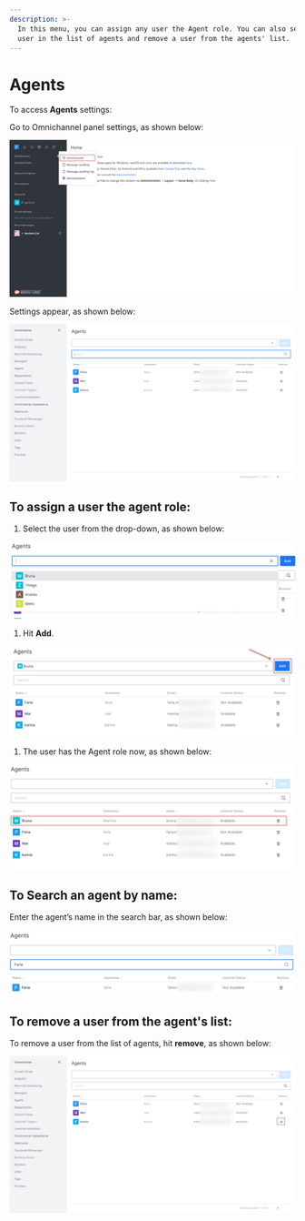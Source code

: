 ```yaml
---
description: >-
  In this menu, you can assign any user the Agent role. You can also search a
  user in the list of agents and remove a user from the agents' list.
---
```


# Agents

To access **Agents** settings:

Go to Omnichannel panel settings, as shown below:

![](../../../.gitbook/assets/0%20%288%29%20%285%29%20%285%29%20%285%29%20%285%29%20%285%29%20%284%29%20%284%29%20%281%29%20%288%29.png)

Settings appear, as shown below:

![](../../../.gitbook/assets/1%20%284%29.png)

## **To assign a user the agent role:**

1. Select the user from the drop-down, as shown below:

![](../../../.gitbook/assets/2%20%284%29.png)

1. Hit **Add**.

![](../../../.gitbook/assets/3%20%284%29.png)

1. The user has the Agent role now, as shown below:

![](../../../.gitbook/assets/4%20%285%29.png)

## **To Search an agent by name:**

Enter the agent’s name in the search bar, as shown below:

![](../../../.gitbook/assets/5%20%285%29.png)

## **To remove a user from the agent's list:**

To remove a user from the list of agents, hit **remove**, as shown below:

![](../../../.gitbook/assets/6%20%285%29.png)

